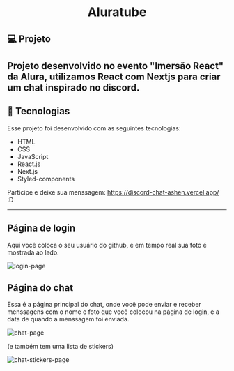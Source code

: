 <h1 align="center">Aluratube</h1>

<h2>💻 Projeto</h2>
<h2>Projeto desenvolvido no evento "Imersão React" da Alura, utilizamos React com Nextjs para criar um chat inspirado no discord.</h2>

<h2>🚀 Tecnologias</h2>
<p>Esse projeto foi desenvolvido com as seguintes tecnologias:</p>

<ul>
  <li>HTML</li>
  <li>CSS</li>
  <li>JavaScript</li>
  <li>React.js</li>
  <li>Next.js</li>
  <li>Styled-components</li>
</ul>

Participe e deixe sua menssagem: https://discord-chat-ashen.vercel.app/ :D

<hr/>

<h2>Página de login</h2>

Aqui você coloca o seu usuário do github, e em tempo real sua foto é mostrada ao lado.

![login-page](https://user-images.githubusercontent.com/97999133/209483351-631e3de3-889c-4d42-b7ff-3bf82e39cccb.png)

<h2>Página do chat</h2>

Essa é a página principal do chat, onde você pode enviar e receber menssagens com o nome e foto que você colocou na página de login, e a data de quando a menssagem foi enviada.

![chat-page](https://user-images.githubusercontent.com/97999133/209483370-53e1e924-ac92-4b0a-b0e5-5b9a70c4ca5b.png)

(e também tem uma lista de stickers)

![chat-stickers-page](https://user-images.githubusercontent.com/97999133/209483384-ef4cbd8e-4a61-422e-8c2c-4a7b9f8944ab.png)
